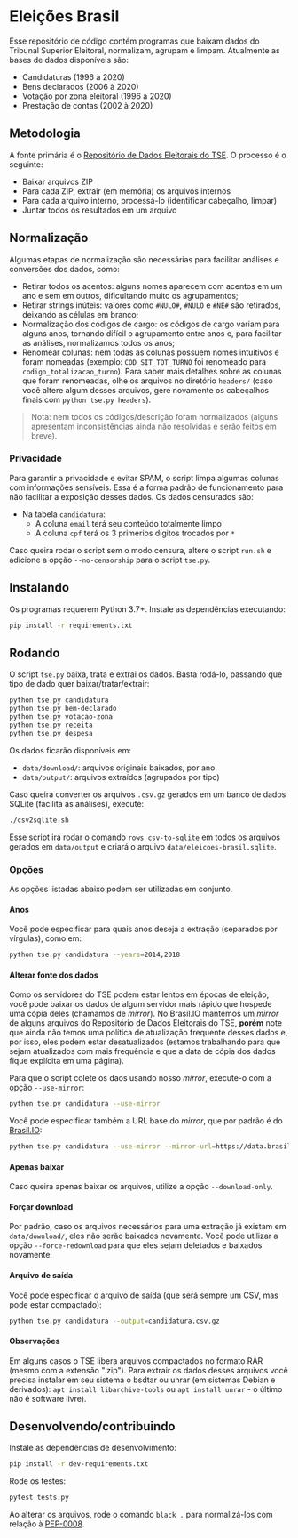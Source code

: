 # Eleições Brasil

Esse repositório de código contém programas que baixam dados do Tribunal
Superior Eleitoral, normalizam, agrupam e limpam. Atualmente as bases de dados
disponíveis são:

- Candidaturas (1996 à 2020)
- Bens declarados (2006 à 2020)
- Votação por zona eleitoral (1996 à 2020)
- Prestação de contas (2002 à 2020)

## Metodologia

A fonte primária é o [Repositório de Dados Eleitorais do
TSE](http://www.tse.jus.br/eleicoes/estatisticas/repositorio-de-dados-eleitorais-1).
O processo é o seguinte:

- Baixar arquivos ZIP
- Para cada ZIP, extrair (em memória) os arquivos internos
- Para cada arquivo interno, processá-lo (identificar cabeçalho, limpar)
- Juntar todos os resultados em um arquivo


## Normalização

Algumas etapas de normalização são necessárias para facilitar análises e
conversões dos dados, como:

- Retirar todos os acentos: alguns nomes aparecem com acentos em um ano e sem
  em outros, dificultando muito os agrupamentos;
- Retirar strings inúteis: valores como `#NULO#`, `#NULO` e `#NE#` são
  retirados, deixando as células em branco;
- Normalização dos códigos de cargo: os códigos de cargo variam para alguns
  anos, tornando difícil o agrupamento entre anos e, para facilitar as
  análises, normalizamos todos os anos;
- Renomear colunas: nem todas as colunas possuem nomes intuitivos e foram
  nomeadas (exemplo: `COD_SIT_TOT_TURNO` foi renomeado para
  `codigo_totalizacao_turno`). Para saber mais detalhes sobre as colunas que
  foram renomeadas, olhe os arquivos no diretório `headers/` (caso você altere
  algum desses arquivos, gere novamente os cabeçalhos finais com
  `python tse.py headers`).

> Nota: nem todos os códigos/descrição foram normalizados (alguns apresentam
> inconsistências ainda não resolvidas e serão feitos em breve).


### Privacidade

Para garantir a privacidade e evitar SPAM, o script limpa algumas colunas com
informações sensíveis. Essa é a forma padrão de funcionamento para não
facilitar a exposição desses dados. Os dados censurados são:

- Na tabela `candidatura`:
  - A coluna `email` terá seu conteúdo totalmente limpo
  - A coluna `cpf` terá os 3 primerios dígitos trocados por `*`

Caso queira rodar o script sem o modo censura, altere o script `run.sh` e
adicione a opção `--no-censorship` para o script `tse.py`.


## Instalando

Os programas requerem Python 3.7+. Instale as dependências executando:

```bash
pip install -r requirements.txt
```


## Rodando

O script `tse.py` baixa, trata e extrai os dados. Basta rodá-lo, passando que
tipo de dado quer baixar/tratar/extrair:

```bash
python tse.py candidatura
python tse.py bem-declarado
python tse.py votacao-zona
python tse.py receita
python tse.py despesa
```

Os dados ficarão disponíveis em:

- `data/download/`: arquivos originais baixados, por ano
- `data/output/`: arquivos extraídos (agrupados por tipo)

Caso queira converter os arquivos `.csv.gz` gerados em um banco de dados
SQLite (facilita as análises), execute:

```bash
./csv2sqlite.sh
```

Esse script irá rodar o comando `rows csv-to-sqlite` em todos os arquivos
gerados em `data/output` e criará o arquivo `data/eleicoes-brasil.sqlite`.

### Opções

As opções listadas abaixo podem ser utilizadas em conjunto.

#### Anos

Você pode especificar para quais anos deseja a extração (separados por
vírgulas), como em:

```bash
python tse.py candidatura --years=2014,2018
```

#### Alterar fonte dos dados

Como os servidores do TSE podem estar lentos em épocas de eleição, você pode
baixar os dados de algum servidor mais rápido que hospede uma cópia deles
(chamamos de *mirror*). No Brasil.IO mantemos um *mirror* de alguns arquivos do
Repositório de Dados Eleitorais do TSE, **porém** note que ainda não temos uma
política de atualização frequente desses dados e, por isso, eles podem estar
desatualizados (estamos trabalhando para que sejam atualizados com mais
frequência e que a data de cópia dos dados fique explícita em uma página).

Para que o script colete os daos usando nosso *mirror*, execute-o com a opção
`--use-mirror`:

```bash
python tse.py candidatura --use-mirror
```

Você pode especificar também a URL base do *mirror*, que por padrão é do
[Brasil.IO](https://brasil.io/):

```bash
python tse.py candidatura --use-mirror --mirror-url=https://data.brasil.io/mirror/eleicoes-brasil/
```


#### Apenas baixar

Caso queira apenas baixar os arquivos, utilize a opção `--download-only`.

#### Forçar download

Por padrão, caso os arquivos necessários para uma extração já existam em
`data/download/`, eles não serão baixados novamente. Você pode utilizar a opção
`--force-redownload` para que eles sejam deletados e baixados novamente.

#### Arquivo de saída

Você pode especificar o arquivo de saída (que será sempre um CSV, mas pode
estar compactado):

```bash
python tse.py candidatura --output=candidatura.csv.gz
```

#### Observações

Em alguns casos o TSE libera arquivos compactados no formato RAR (mesmo com a
extensão ".zip"). Para extrair os dados desses arquivos você precisa instalar
em seu sistema o bsdtar ou unrar (em sistemas Debian e derivados):
`apt install libarchive-tools` ou `apt install unrar` - o último não é software
livre).


## Desenvolvendo/contribuindo

Instale as dependências de desenvolvimento:

```bash
pip install -r dev-requirements.txt
```

Rode os testes:

```bash
pytest tests.py
```

Ao alterar os arquivos, rode o comando `black .` para normalizá-los com relação
à [PEP-0008](https://www.python.org/dev/peps/pep-0008/).
